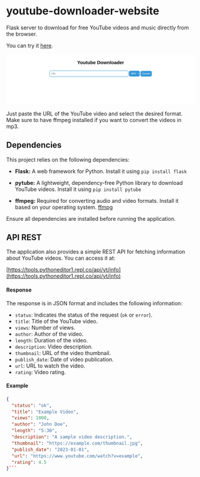 # youtube-downloader-website

Flask server to download for free YouTube videos and music directly from the browser.

You can try it [here](https://tools.pythoneditor1.repl.co/youtube).



![screenshot](images/screenshot.png)

Just paste the URL of the YouTube video and select the desired format. Make sure to have ffmpeg installed if you want to convert the videos in mp3.

## Dependencies

This project relies on the following dependencies:

- **Flask:** A web framework for Python. Install it using ```pip install flask```
- **pytube:** A lightweight, dependency-free Python library to download YouTube videos. Install it using ```pip install pytube```
  
- **ffmpeg:** Required for converting audio and video formats. Install it based on your operating system. [ffmpg](https://www.ffmpeg.org/download.html)

Ensure all dependencies are installed before running the application.


## API REST

The application also provides a simple REST API for fetching information about YouTube videos. You can access it at:

[https://tools.pythoneditor1.repl.co/api/yt/info](https://tools.pythoneditor1.repl.co/api/yt/info)



#### Response

The response is in JSON format and includes the following information:

- `status`: Indicates the status of the request (`ok` or `error`).
- `title`: Title of the YouTube video.
- `views`: Number of views.
- `author`: Author of the video.
- `length`: Duration of the video.
- `description`: Video description.
- `thumbnail`: URL of the video thumbnail.
- `publish_date`: Date of video publication.
- `url`: URL to watch the video.
- `rating`: Video rating.

#### Example

```json
{
  "status": "ok",
  "title": "Example Video",
  "views": 1000,
  "author": "John Doe",
  "length": "5:30",
  "description": "A sample video description.",
  "thumbnail": "https://example.com/thumbnail.jpg",
  "publish_date": "2023-01-01",
  "url": "https://www.youtube.com/watch?v=example",
  "rating": 4.5
}```

